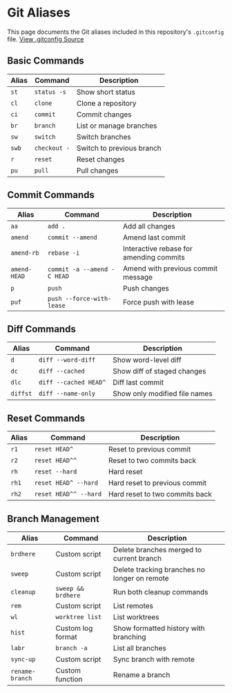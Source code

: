 # Git Aliases

This page documents the Git aliases included in this repository's `.gitconfig` file.
[View .gitconfig Source](https://github.com/LaansDole/in-a-nutshell/blob/main/_git_/.gitconfig)

## Basic Commands

| Alias | Command | Description |
|-------|---------|-------------|
| `st`  | `status -s` | Show short status |
| `cl`  | `clone` | Clone a repository |
| `ci`  | `commit` | Commit changes |
| `br`  | `branch` | List or manage branches |
| `sw`  | `switch` | Switch branches |
| `swb` | `checkout -` | Switch to previous branch |
| `r`   | `reset` | Reset changes |
| `pu`  | `pull` | Pull changes |

## Commit Commands

| Alias | Command | Description |
|-------|---------|-------------|
| `aa`  | `add .` | Add all changes |
| `amend` | `commit --amend` | Amend last commit |
| `amend-rb` | `rebase -i` | Interactive rebase for amending commits |
| `amend-HEAD` | `commit -a --amend -C HEAD` | Amend with previous commit message |
| `p` | `push` | Push changes |
| `puf` | `push --force-with-lease` | Force push with lease |

## Diff Commands

| Alias | Command | Description |
|-------|---------|-------------|
| `d` | `diff --word-diff` | Show word-level diff |
| `dc` | `diff --cached` | Show diff of staged changes |
| `dlc` | `diff --cached HEAD^` | Diff last commit |
| `diffst` | `diff --name-only` | Show only modified file names |

## Reset Commands

| Alias | Command | Description |
|-------|---------|-------------|
| `r1` | `reset HEAD^` | Reset to previous commit |
| `r2` | `reset HEAD^^` | Reset to two commits back |
| `rh` | `reset --hard` | Hard reset |
| `rh1` | `reset HEAD^ --hard` | Hard reset to previous commit |
| `rh2` | `reset HEAD^^ --hard` | Hard reset to two commits back |

## Branch Management

| Alias | Command | Description |
|-------|---------|-------------|
| `brdhere` | Custom script | Delete branches merged to current branch |
| `sweep` | Custom script | Delete tracking branches no longer on remote |
| `cleanup` | `sweep && brdhere` | Run both cleanup commands |
| `rem` | Custom script | List remotes |
| `wl` | `worktree list` | List worktrees |
| `hist` | Custom log format | Show formatted history with branching |
| `labr` | `branch -a` | List all branches |
| `sync-up` | Custom script | Sync branch with remote |
| `rename-branch` | Custom function | Rename a branch |

